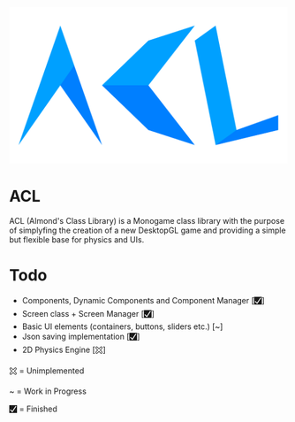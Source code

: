![ACL Logo](ACL.svg)

# ACL
ACL (Almond's Class Library) is a Monogame class library with the purpose of simplyfing the creation of a new DesktopGL game and providing a simple but flexible base for physics and UIs.
# Todo
- Components, Dynamic Components and Component Manager [🮱]
- Screen class + Screen Manager [🮱]
- Basic UI elements (containers, buttons, sliders etc.) [~]
- Json saving implementation [🮱]
- 2D Physics Engine [🯀]


🯀 = Unimplemented

~ = Work in Progress

🮱 = Finished
